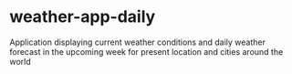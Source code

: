 # weather-app-daily
 Application displaying current weather conditions and daily weather forecast in the upcoming week for present location and cities around the world  

